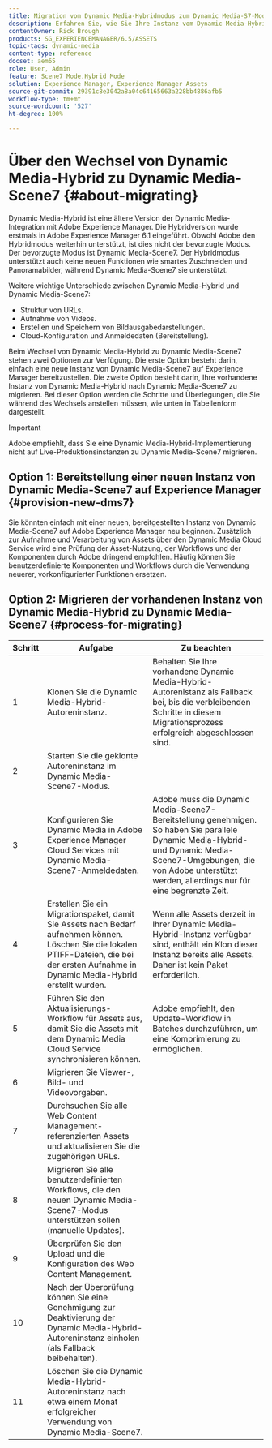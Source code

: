 ```yaml
---
title: Migration vom Dynamic Media-Hybridmodus zum Dynamic Media-S7-Modus
description: Erfahren Sie, wie Sie Ihre Instanz vom Dynamic Media-Hybridmodus zum Dynamic Media-S7-Modus migrieren.
contentOwner: Rick Brough
products: SG_EXPERIENCEMANAGER/6.5/ASSETS
topic-tags: dynamic-media
content-type: reference
docset: aem65
role: User, Admin
feature: Scene7 Mode,Hybrid Mode
solution: Experience Manager, Experience Manager Assets
source-git-commit: 29391c8e3042a8a04c64165663a228bb4886afb5
workflow-type: tm+mt
source-wordcount: '527'
ht-degree: 100%

---
```


# Über den Wechsel von Dynamic Media-Hybrid zu Dynamic Media-Scene7 {#about-migrating}

Dynamic Media-Hybrid ist eine ältere Version der Dynamic Media-Integration mit Adobe Experience Manager. Die Hybridversion wurde erstmals in Adobe Experience Manager 6.1 eingeführt. Obwohl Adobe den Hybridmodus weiterhin unterstützt, ist dies nicht der bevorzugte Modus. Der bevorzugte Modus ist Dynamic Media-Scene7. Der Hybridmodus unterstützt auch keine neuen Funktionen wie smartes Zuschneiden und Panoramabilder, während Dynamic Media-Scene7 sie unterstützt.

Weitere wichtige Unterschiede zwischen Dynamic Media-Hybrid und Dynamic Media-Scene7:

* Struktur von URLs.
* Aufnahme von Videos.
* Erstellen und Speichern von Bildausgabedarstellungen.
* Cloud-Konfiguration und Anmeldedaten (Bereitstellung).

Beim Wechsel von Dynamic Media-Hybrid zu Dynamic Media-Scene7 stehen zwei Optionen zur Verfügung. Die erste Option besteht darin, einfach eine neue Instanz von Dynamic Media-Scene7 auf Experience Manager bereitzustellen. Die zweite Option besteht darin, Ihre vorhandene Instanz von Dynamic Media-Hybrid nach Dynamic Media-Scene7 zu migrieren. Bei dieser Option werden die Schritte und Überlegungen, die Sie während des Wechsels anstellen müssen, wie unten in Tabellenform dargestellt.

>[!IMPORTANT]
>
>Adobe empfiehlt, dass Sie eine Dynamic Media-Hybrid-Implementierung nicht auf Live-Produktionsinstanzen zu Dynamic Media-Scene7 migrieren.

## Option 1: Bereitstellung einer neuen Instanz von Dynamic Media-Scene7 auf Experience Manager {#provision-new-dms7}

Sie könnten einfach mit einer neuen, bereitgestellten Instanz von Dynamic Media-Scene7 auf Adobe Experience Manager neu beginnen. Zusätzlich zur Aufnahme und Verarbeitung von Assets über den Dynamic Media Cloud Service wird eine Prüfung der Asset-Nutzung, der Workflows und der Komponenten durch Adobe dringend empfohlen. Häufig können Sie benutzerdefinierte Komponenten und Workflows durch die Verwendung neuerer, vorkonfigurierter Funktionen ersetzen.

## Option 2: Migrieren der vorhandenen Instanz von Dynamic Media-Hybrid zu Dynamic Media-Scene7 {#process-for-migrating}

| Schritt | Aufgabe | Zu beachten |
|---|---|---|
| 1 | Klonen Sie die Dynamic Media-Hybrid-Autoreninstanz. | Behalten Sie Ihre vorhandene Dynamic Media-Hybrid-Autorenistanz als Fallback bei, bis die verbleibenden Schritte in diesem Migrationsprozess erfolgreich abgeschlossen sind. |
| 2 | Starten Sie die geklonte Autoreninstanz im Dynamic Media-Scene7-Modus. |  |
| 3 | Konfigurieren Sie Dynamic Media in Adobe Experience Manager Cloud Services mit Dynamic Media-Scene7-Anmeldedaten. | Adobe muss die Dynamic Media-Scene7-Bereitstellung genehmigen. So haben Sie parallele Dynamic Media-Hybrid- und Dynamic Media-Scene7-Umgebungen, die von Adobe unterstützt werden, allerdings nur für eine begrenzte Zeit. |
| 4 | Erstellen Sie ein Migrationspaket, damit Sie Assets nach Bedarf aufnehmen können.<br>Löschen Sie die lokalen PTIFF-Dateien, die bei der ersten Aufnahme in Dynamic Media-Hybrid erstellt wurden. | Wenn alle Assets derzeit in Ihrer Dynamic Media-Hybrid-Instanz verfügbar sind, enthält ein Klon dieser Instanz bereits alle Assets. Daher ist kein Paket erforderlich. |
| 5 | Führen Sie den Aktualisierungs-Workflow für Assets aus, damit Sie die Assets mit dem Dynamic Media Cloud Service synchronisieren können. | Adobe empfiehlt, den Update-Workflow in Batches durchzuführen, um eine Komprimierung zu ermöglichen. |
| 6 | Migrieren Sie Viewer-, Bild- und Videovorgaben. |  |
| 7 | Durchsuchen Sie alle Web Content Management-referenzierten Assets und aktualisieren Sie die zugehörigen URLs. |  |
| 8 | Migrieren Sie alle benutzerdefinierten Workflows, die den neuen Dynamic Media-Scene7-Modus unterstützen sollen (manuelle Updates). |  |
| 9 | Überprüfen Sie den Upload und die Konfiguration des Web Content Management. |  |
| 10 | Nach der Überprüfung können Sie eine Genehmigung zur Deaktivierung der Dynamic Media-Hybrid-Autoreninstanz einholen (als Fallback beibehalten). |  |
| 11 | Löschen Sie die Dynamic Media-Hybrid-Autoreninstanz nach etwa einem Monat erfolgreicher Verwendung von Dynamic Media-Scene7. |  |
